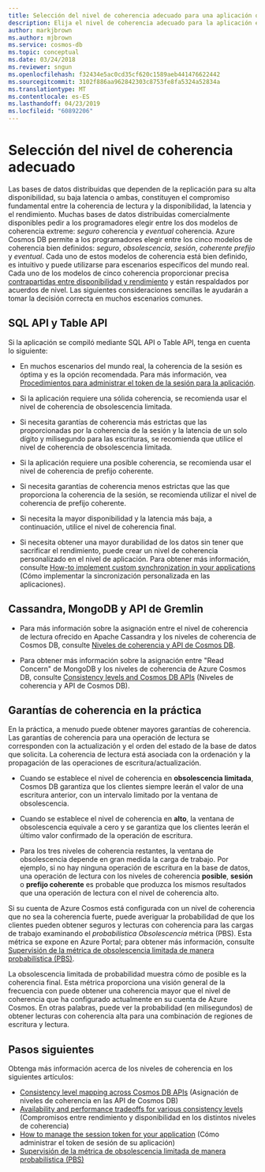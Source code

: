 ```yaml
---
title: Selección del nivel de coherencia adecuado para una aplicación que usa Azure Cosmos DB
description: Elija el nivel de coherencia adecuado para la aplicación en Azure Cosmos DB.
author: markjbrown
ms.author: mjbrown
ms.service: cosmos-db
ms.topic: conceptual
ms.date: 03/24/2018
ms.reviewer: sngun
ms.openlocfilehash: f32434e5ac0cd35cf620c1589aeb441476622442
ms.sourcegitcommit: 3102f886aa962842303c8753fe8fa5324a52834a
ms.translationtype: MT
ms.contentlocale: es-ES
ms.lasthandoff: 04/23/2019
ms.locfileid: "60892206"
---
```

# <a name="choose-the-right-consistency-level"></a>Selección del nivel de coherencia adecuado 

Las bases de datos distribuidas que dependen de la replicación para su alta disponibilidad, su baja latencia o ambas, constituyen el compromiso fundamental entre la coherencia de lectura y la disponibilidad, la latencia y el rendimiento. Muchas bases de datos distribuidas comercialmente disponibles pedir a los programadores elegir entre los dos modelos de coherencia extreme: *seguro* coherencia y *eventual* coherencia. Azure Cosmos DB permite a los programadores elegir entre los cinco modelos de coherencia bien definidos: *seguro*, *obsolescencia*, *sesión*, *coherente prefijo* y *eventual*. Cada uno de estos modelos de coherencia está bien definido, es intuitivo y puede utilizarse para escenarios específicos del mundo real. Cada uno de los modelos de cinco coherencia proporcionar precisa [contrapartidas entre disponibilidad y rendimiento](consistency-levels-tradeoffs.md) y están respaldados por acuerdos de nivel. Las siguientes consideraciones sencillas le ayudarán a tomar la decisión correcta en muchos escenarios comunes.

## <a name="sql-api-and-table-api"></a>SQL API y Table API

Si la aplicación se compiló mediante SQL API o Table API, tenga en cuenta lo siguiente:

- En muchos escenarios del mundo real, la coherencia de la sesión es óptima y es la opción recomendada. Para más información, vea [Procedimientos para administrar el token de la sesión para la aplicación](how-to-manage-consistency.md#utilize-session-tokens).

- Si la aplicación requiere una sólida coherencia, se recomienda usar el nivel de coherencia de obsolescencia limitada.

- Si necesita garantías de coherencia más estrictas que las proporcionadas por la coherencia de la sesión y la latencia de un solo dígito y milisegundo para las escrituras, se recomienda que utilice el nivel de coherencia de obsolescencia limitada.  

- Si la aplicación requiere una posible coherencia, se recomienda usar el nivel de coherencia de prefijo coherente.

- Si necesita garantías de coherencia menos estrictas que las que proporciona la coherencia de la sesión, se recomienda utilizar el nivel de coherencia de prefijo coherente.

- Si necesita la mayor disponibilidad y la latencia más baja, a continuación, utilice el nivel de coherencia final.

- Si necesita obtener una mayor durabilidad de los datos sin tener que sacrificar el rendimiento, puede crear un nivel de coherencia personalizado en el nivel de aplicación. Para obtener más información, consulte [How-to implement custom synchronization in your applications](how-to-custom-synchronization.md) (Cómo implementar la sincronización personalizada en las aplicaciones).

## <a name="cassandra-mongodb-and-gremlin-apis"></a>Cassandra, MongoDB y API de Gremlin

- Para más información sobre la asignación entre el nivel de coherencia de lectura ofrecido en Apache Cassandra y los niveles de coherencia de Cosmos DB, consulte [Niveles de coherencia y API de Cosmos DB](consistency-levels-across-apis.md#cassandra-mapping).

- Para obtener más información sobre la asignación entre "Read Concern" de MongoDB y los niveles de coherencia de Azure Cosmos DB, consulte [Consistency levels and Cosmos DB APIs](consistency-levels-across-apis.md#mongo-mapping) (Niveles de coherencia y API de Cosmos DB).

## <a name="consistency-guarantees-in-practice"></a>Garantías de coherencia en la práctica

En la práctica, a menudo puede obtener mayores garantías de coherencia. Las garantías de coherencia para una operación de lectura se corresponden con la actualización y el orden del estado de la base de datos que solicita. La coherencia de lectura está asociada con la ordenación y la propagación de las operaciones de escritura/actualización.  

* Cuando se establece el nivel de coherencia en **obsolescencia limitada**, Cosmos DB garantiza que los clientes siempre leerán el valor de una escritura anterior, con un intervalo limitado por la ventana de obsolescencia.

* Cuando se establece el nivel de coherencia en **alto**, la ventana de obsolescencia equivale a cero y se garantiza que los clientes leerán el último valor confirmado de la operación de escritura.

* Para los tres niveles de coherencia restantes, la ventana de obsolescencia depende en gran medida la carga de trabajo. Por ejemplo, si no hay ninguna operación de escritura en la base de datos, una operación de lectura con los niveles de coherencia **posible**, **sesión** o **prefijo coherente** es probable que produzca los mismos resultados que una operación de lectura con el nivel de coherencia alto.

Si su cuenta de Azure Cosmos está configurada con un nivel de coherencia que no sea la coherencia fuerte, puede averiguar la probabilidad de que los clientes pueden obtener seguros y lecturas con coherencia para las cargas de trabajo examinando el *probabilística Obsolescencia* métrica (PBS). Esta métrica se expone en Azure Portal; para obtener más información, consulte [Supervisión de la métrica de obsolescencia limitada de manera probabilística (PBS)](how-to-manage-consistency.md#monitor-probabilistically-bounded-staleness-pbs-metric).

La obsolescencia limitada de probabilidad muestra cómo de posible es la coherencia final. Esta métrica proporciona una visión general de la frecuencia con puede obtener una coherencia mayor que el nivel de coherencia que ha configurado actualmente en su cuenta de Azure Cosmos. En otras palabras, puede ver la probabilidad (en milisegundos) de obtener lecturas con coherencia alta para una combinación de regiones de escritura y lectura.

## <a name="next-steps"></a>Pasos siguientes

Obtenga más información acerca de los niveles de coherencia en los siguientes artículos:

* [Consistency level mapping across Cosmos DB APIs](consistency-levels-across-apis.md) (Asignación de niveles de coherencia en las API de Cosmos DB)
* [Availability and performance tradeoffs for various consistency levels](consistency-levels-tradeoffs.md) (Compromisos entre rendimiento y disponibilidad en los distintos niveles de coherencia)
* [How to manage the session token for your application](how-to-manage-consistency.md#utilize-session-tokens) (Cómo administrar el token de sesión de su aplicación)
* [Supervisión de la métrica de obsolescencia limitada de manera probabilística (PBS)](how-to-manage-consistency.md#monitor-probabilistically-bounded-staleness-pbs-metric)
